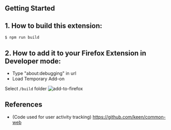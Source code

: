 ## Getting Started

## 1. How to build this extension:

```
$ npm run build
```

## 2. How to add it to your Firefox Extension in Developer mode:

- Type "about:debugging" in url
- Load Temporary Add-on

Select `/build` folder
![add-to-firefox](https://user-images.githubusercontent.com/5582809/213909517-64ced3ea-76dd-4e2d-82e8-ada579dab4d7.png)

## References

- (Code used for user activity tracking) https://github.com/keen/common-web
